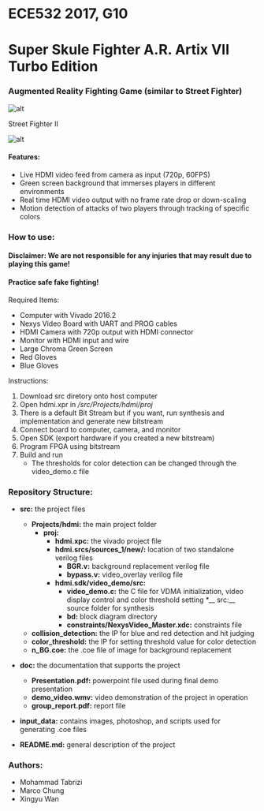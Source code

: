# ECE532 2017, G10
# Super Skule Fighter A.R. Artix VII Turbo Edition

### Augmented Reality Fighting Game (similar to Street Fighter)

![alt](https://github.com/tabrizimo/G10_SuperSkuleFighter/blob/master/doc/image.png "SSF")

Street Fighter II

![alt]( http://www.nintendoworldreport.com/media/27386/4/3.jpg "SF" )

#### Features:
* Live HDMI video feed from camera as input (720p, 60FPS)
* Green screen background that immerses players in different environments
* Real time HDMI video output with no frame rate drop or down-scaling
* Motion detection of attacks of two players through tracking of specific colors

### How to use:
#### Disclaimer: We are not responsible for any injuries that may result due to playing this game!
#### Practice safe fake fighting!

Required Items: 
* Computer with Vivado 2016.2
* Nexys Video Board with UART and PROG cables
* HDMI Camera with 720p output with HDMI connector
* Monitor with HDMI input and wire
* Large Chroma Green Screen
* Red Gloves
* Blue Gloves

Instructions:
1. Download src diretory onto host computer
2. Open hdmi.xpr in _/src/Projects/hdmi/proj_
3. There is a default Bit Stream but if you want, run synthesis and implementation and generate new bitstream
4. Connect board to computer, camera, and monitor
5. Open SDK (export hardware if you created a new bitstream)
6. Program FPGA using bitstream
7. Build and run
    * The thresholds for color detection can be changed through the video_demo.c file 
    
### Repository Structure:
* __src:__ the project files
   * __Projects/hdmi:__ the main project folder
      * __proj:__
         * __hdmi.xpc:__ the vivado project file
         * __hdmi.srcs/sources_1/new/:__ location of two standalone verilog files
            * __BGR.v:__ background replacement verilog file	
            * __bypass.v:__ video_overlay verilog file
         * __hdmi.sdk/video_demo/src:__
            * __video_demo.c:__ the C file for VDMA initialization, video display control and color threshold setting
      *__ src:__ source folder for synthesis
            * __bd:__ block diagram directory
            * __constraints/NexysVideo_Master.xdc:__ constraints file
   * __collision_detection:__ the IP for  blue and red detection and hit judging
   * __color_threshold:__ the IP for setting threshold value for color detection
   * __n_BG.coe:__ the .coe file of image for background replacement

* __doc:__ the documentation that supports the project
   * __Presentation.pdf:__ powerpoint file used during final demo presentation 
   * __demo_video.wmv:__ video demonstration of the project in operation
   * __group_report.pdf:__ report file

* __input_data:__ contains images, photoshop, and scripts used for generating .coe files

* __README.md:__ general description of the project

### Authors:
* Mohammad Tabrizi
* Marco Chung
* Xingyu Wan

